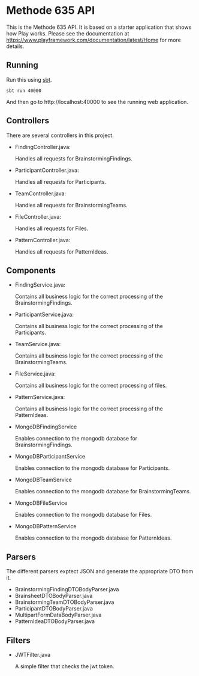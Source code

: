 # Methode 635 API

This is the Methode 635 API. It is based on a starter application that shows how Play works.  Please see the documentation at https://www.playframework.com/documentation/latest/Home for more details.

## Running

Run this using [sbt](http://www.scala-sbt.org/).  

```
sbt run 40000
```

And then go to http://localhost:40000 to see the running web application.

## Controllers

There are several controllers in this project.

- FindingController.java:

  Handles all requests for BrainstormingFindings.

- ParticipantController.java:

  Handles all requests for Participants.

- TeamController.java:

  Handles all requests for BrainstormingTeams.
  
- FileController.java:

  Handles all requests for Files.
  
- PatternController.java:

  Handles all requests for PatternIdeas.

## Components

- FindingService.java:

  Contains all business logic for the correct processing of the BrainstormingFindings.

- ParticipantService.java:

  Contains all business logic for the correct processing of the Participants.

- TeamService.java:

  Contains all business logic for the correct processing of the BrainstormingTeams.
  
- FileService.java:

  Contains all business logic for the correct processing of files.
  
- PatternService.java:

  Contains all business logic for the correct processing of the PatternIdeas.
  
  
- MongoDBFindingService
  
  Enables connection to the mongodb database for BrainstormingFindings.
  
- MongoDBParticipantService

  Enables connection to the mongodb database for Participants.
  
- MongoDBTeamService

  Enables connection to the mongodb database for BrainstormingTeams.

- MongoDBFileService

  Enables connection to the mongodb database for Files.
  
- MongoDBPatternService

  Enables connection to the mongodb database for PatternIdeas.

## Parsers
The different parsers exptect JSON and generate the appropriate DTO from it.

- BrainstormingFindingDTOBodyParser.java
- BrainsheetDTOBodyParser.java
- BrainstormingTeamDTOBodyParser.java
- ParticipantDTOBodyParser.java
- MultipartFormDataBodyParser.java
- PatternIdeaDTOBodyParser.java


## Filters

- JWTFilter.java

  A simple filter that checks the jwt token.